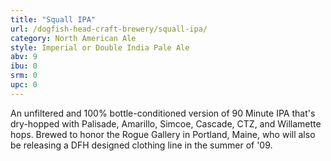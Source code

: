 ```yaml
---
title: "Squall IPA"
url: /dogfish-head-craft-brewery/squall-ipa/
category: North American Ale
style: Imperial or Double India Pale Ale
abv: 9
ibu: 0
srm: 0
upc: 0
---
```

An unfiltered and 100% bottle-conditioned version of 90 Minute IPA that's dry-hopped with Palisade, Amarillo, Simcoe, Cascade, CTZ, and Willamette hops. Brewed to honor the Rogue Gallery in Portland, Maine, who will also be releasing a DFH designed clothing line in the summer of '09.
